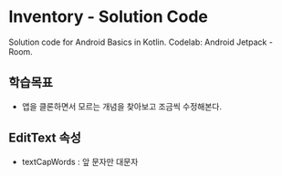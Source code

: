 Inventory - Solution Code
==================================

Solution code for Android Basics in Kotlin.
Codelab: Android Jetpack - Room.

학습목표
------------
- 앱을 클론하면서 모르는 개념을 찾아보고 조금씩 수정해본다.

## EditText 속성
- textCapWords : 앞 문자만 대문자